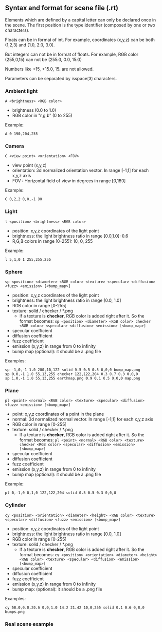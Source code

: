 ## Syntax and format for scene file (.rt)

Elements which are defined by a capital letter can only be declared once in the scene.
The first position is the type identifier (composed by one or two characters).

Floats can be in format of int.
For example, coordinates (x,y,z) can be both (1,2,3) and (1.0, 2.0, 3.0).

But integers can not be in format of floats. For example, RGB color (255,0,15) can not be (255.0, 0.0, 15.0)

Numbers like +15, +15.0, 15. are not allowed.

Parameters can be separated by isspace(3) characters.

### Ambient light

```
A <brightness> <RGB color>
```

- brightness (0.0 to 1.0)
- RGB color in "r,g,b" (0 to 255)

Example:
```
A 0 190,204,255
```

### Camera

```
C <view point> <orientation> <FOV>
```

- view point (x,y,z)
- orientation: 3d normalized orientation vector. In range [-1,1] for each x,y,z axis
- FOV : Horizontal field of view in degrees in range [0,180]

Example:
```
C 0,2,2 0,0,-1 90
```

### Light

```
l <position> <brightness> <RGB color>
```

- position: x,y,z coordinates of the light point
- brightness: the light brightness ratio in range [0.0,1.0]: 0.6
- R,G,B colors in range [0-255]: 10, 0, 255

Example:
```
l 5,1,0 1 255,255,255
```

### Sphere

```
sp <position> <diameter> <RGB color> <texture> <specular> <diffusion> <fuzz> <emission> [<bump_map>]
```

- position: x,y,z coordinates of the light point
- brightness: the light brightness ratio in range [0.0, 1.0]
- RGB color in range [0-255]
- texture: solid / checker / *.png
	- If a texture is **checker**, RGB color is added right after it. So the format becomes:
	 `sp <position> <diameter> <RGB color> checker <RGB color> <specular> <diffusion> <emission> [<bump_map>]`
- specular coefficient
- diffusion coefficient
- fuzz coefficient
- emission (x,y,z) in range from 0 to infinity
- bump map (optional): it should be a .png file 

Examples:
```
sp -1,0,-1 1.0 200,10,122 solid 0.5 0.5 0.5 0,0,0 bump_map.png
sp 0,0,-1 1.0 55,13,255 checker 122,122,204 0.3 0.7 0.3 0,0,0
sp 1,0,-1 1.0 55,13,255 earthmap.png 0.9 0.1 0.5 0,0,0 map.png
```

### Plane

```
pl <point> <normal> <RGB color> <texture> <specular> <diffusion> <fuzz> <emission> [<bump_map>]
```

- point: x,y,z coordinates of a point in the plane
- normal: 3d normalized normal vector. In range [-1,1] for each x,y,z axis
- RGB color in range [0-255]
- texture: solid / checker / *.png
	- If a texture is **checker**, RGB color is added right after it. So the format becomes:
	 `pl <point> <normal> <RGB color> <texture> checker <RGB color> <specular> <diffusion> <emission> [<bump_map>]`
- specular coefficient
- diffusion coefficient
- fuzz coefficient
- emission (x,y,z) in range from 0 to infinity
- bump map (optional): it should be a .png file

Example:
```
pl 0,-1,0 0,1,0 122,122,204 solid 0.5 0.5 0.3 0,0,0
```

### Cylinder

```
cy <position> <orientation> <diameter> <height> <RGB color> <texture> <specular> <diffusion> <fuzz> <emission> [<bump_map>]
```

- position: x,y,z coordinates of the light point
- brightness: the light brightness ratio in range [0.0, 1.0]
- RGB color in range [0-255]
- texture: solid / checker / *.png
	- If a texture is **checker**, RGB color is added right after it. So the format becomes:
	 `cy <position> <orientation> <diameter> <height> <RGB color> <texture> <specular> <diffusion> <emission> [<bump_map>]`
- specular coefficient
- diffusion coefficient
- fuzz coefficient
- emission (x,y,z) in range from 0 to infinity
- bump map: (optional): it should be a .png file 

Examples:
```
cy 50.0,0.0,20.6 0,0,1.0 14.2 21.42 10,0,255 solid 0.1 0.6 0,0,0 bumps.png
```


### Real scene example